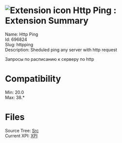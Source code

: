 # ![Extension icon](https://addons.thunderbird.net/static/img/addon-icons/default-64.png) Http Ping : Extension Summary

Name: Http Ping  
Id: 696824  
Slug: httpping  
Description: Sheduled ping any server with http request

Запросы по расписанию к серверу по http
  

# Compatibility
Min: 20.0  
Max: 38.*  

# Files

Source Tree: [Src](C:/Dev/Thunderbird/ThunderKdB/xall/xOther/696824-httpping/src)  
Current XPI: [XPI](C:/Dev/Thunderbird/ThunderKdB/xall/xOther/696824-httpping/xpi)  



